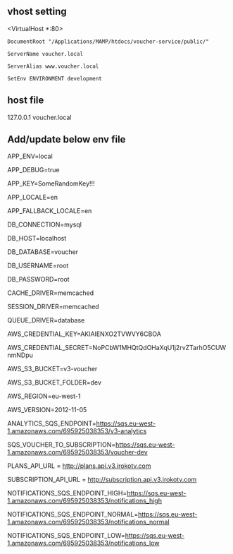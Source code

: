 ## vhost setting


<VirtualHost *:80>

	DocumentRoot "/Applications/MAMP/htdocs/voucher-service/public/"

	ServerName voucher.local

	ServerAlias www.voucher.local

 	SetEnv ENVIRONMENT development

</VirtualHost>


## host file

127.0.0.1 voucher.local


## Add/update below env file

APP_ENV=local

APP_DEBUG=true

APP_KEY=SomeRandomKey!!!


APP_LOCALE=en

APP_FALLBACK_LOCALE=en


DB_CONNECTION=mysql

DB_HOST=localhost

DB_DATABASE=voucher

DB_USERNAME=root

DB_PASSWORD=root


CACHE_DRIVER=memcached

SESSION_DRIVER=memcached

QUEUE_DRIVER=database


AWS_CREDENTIAL_KEY=AKIAIENXO2TVWVY6CBOA

AWS_CREDENTIAL_SECRET=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



AWS_S3_BUCKET=v3-voucher

AWS_S3_BUCKET_FOLDER=dev


AWS_REGION=eu-west-1

AWS_VERSION=2012-11-05


ANALYTICS_SQS_ENDPOINT=https://sqs.eu-west-1.amazonaws.com/695925038353/v3-analytics

SQS_VOUCHER_TO_SUBSCRIPTION=https://sqs.eu-west-1.amazonaws.com/695925038353/voucher-dev

PLANS_API_URL = http://plans.api.v3.irokotv.com

SUBSCRIPTION_API_URL = http://subscription.api.v3.irokotv.com

NOTIFICATIONS_SQS_ENDPOINT_HIGH=https://sqs.eu-west-1.amazonaws.com/695925038353/notifications_high

NOTIFICATIONS_SQS_ENDPOINT_NORMAL=https://sqs.eu-west-1.amazonaws.com/695925038353/notifications_normal

NOTIFICATIONS_SQS_ENDPOINT_LOW=https://sqs.eu-west-1.amazonaws.com/695925038353/notifications_low